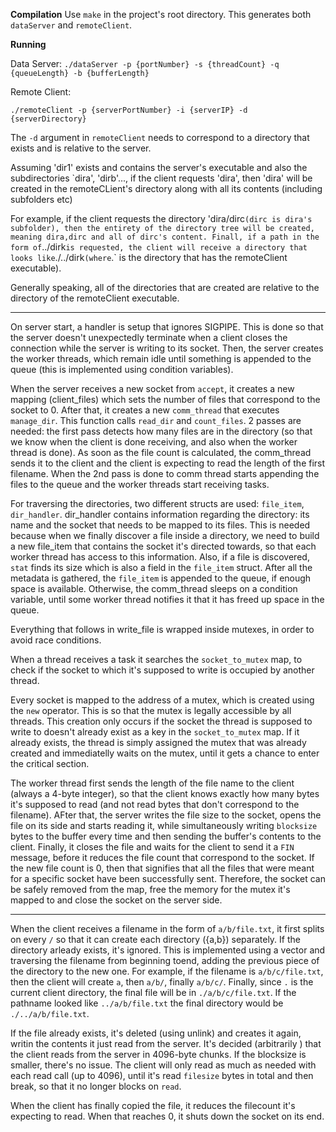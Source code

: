 **Compilation**
Use `make` in the project's root directory. This generates both `dataServer` and `remoteClient`.

**Running** 

Data Server:
`./dataServer -p {portNumber} -s {threadCount} -q {queueLength} -b {bufferLength}`

Remote Client:

`./remoteClient -p {serverPortNumber} -i {serverIP} -d {serverDirectory}`

The `-d` argument in `remoteClient` needs to correspond to a directory that exists and is relative to the server. 

Assuming 'dir1' exists and contains the server's executable and also the subdirectories `dira', 'dirb'..., if  the client 
requests 'dira', then 'dira' will be created in the remoteCLient's directory along with all its contents (including subfolders etc)

For example, if the client requests the directory 'dira/dirc` (dirc is dira's subfolder), then the entirety of the directory tree will be created,
meaning dira,dirc and all of dirc's content. Finall, if a path in the form of `../dirk` is requested, the client will receive a directory that looks like
`./../dirk` (where `.` is the directory that has the remoteClient executable).

Generally speaking, all of the directories that are created are relative to the directory of the remoteClient executable. 

***

On server start, a handler is setup that ignores SIGPIPE. This is done so that the server doesn't unexpectedly terminate when a client closes the connection while
the server is writing to its socket. Then, the server creates the worker threads, which remain idle until something is appended to the queue (this is implemented using
condition variables).

When the server receives a new socket from `accept`, it creates a new mapping (client_files) which sets the number of files that correspond to the socket to 0. After that,
it creates a new `comm_thread` that executes `manage_dir`. This function calls `read_dir` and `count_files`. 2 passes are needed: the first pass detects how many files are in the
directory (so that we know when the client is done receiving, and also when the worker thread is done). As soon as the file count is calculated, the comm_thread sends it to the client and the client
is expecting to read the length of the first filename. When the 2nd pass is done to comm thread starts appending the files to the queue and the worker threads start receiving tasks.

For traversing the directories, two different structs are used: `file_item`, `dir_handler`. dir_handler contains information regarding the directory: its name and the socket that needs to be 
mapped to its files. This is needed because when we finally discover a file inside a directory, we need to build a new file_item that contains the socket it's directed towards, so that each worker thread
has access to this information. Also, if a file is discovered, `stat` finds its size which is also a field in the `file_item` struct. After all the metadata is gathered, the `file_item` is appended to the queue,
if enough space is available. Otherwise, the comm_thread sleeps on a condition variable, until some worker thread notifies it that it has freed up space in the queue.

Everything that follows in write_file is wrapped inside mutexes, in order to avoid race conditions.

When a thread receives a task it searches the `socket_to_mutex` map, to check if the socket to which it's supposed to write is occupied by another thread.

Every socket is mapped to the address of a mutex, which is created using the `new` operator. This is so that the mutex is legally accessible by all threads. This creation only occurs if the socket the thread
is supposed to write to doesn't already exist as a key in the `socket_to_mutex` map. If it already exists, the thread is simply assigned the mutex that was already created and immediatelly waits on the mutex, until it gets a chance
to enter the critical section.

The worker thread first sends the length of the file name to the client (always a 4-byte integer), so that the client knows exactly how many bytes it's supposed to read (and not read bytes that don't correspond to the filename).
AFter that, the server writes the file size to the socket, opens the file on its side and starts reading it, while simultaneously writing `blocksize` bytes to the buffer every time and then sending the buffer's contents to the client.
Finally, it closes the file and waits for the client to send it a `FIN` message, before it reduces the file count that correspond to the socket. If the new file count is 0, then that signifies that all the files that were meant for a specific
socket have been successfully sent. Therefore, the socket can be safely removed from the map, free the memory for the mutex it's mapped to and close the socket on the server side.

***

When the client receives a filename in the form of `a/b/file.txt`, it first splits on every `/` so that it can create each directory ({a,b}) separately. If the directory arleady exists, it's ignored. This is implemented using a vector
and traversing the filename from beginning toend, adding the previous piece of the directory to the new one. For example, if the filename is `a/b/c/file.txt`, then the client will create `a`, then `a/b/`, finally `a/b/c/`.
Finally, since `.` is the current client directory, the final file will be in `./a/b/c/file.txt`. If the pathname looked like `../a/b/file.txt` the final directory would be `./../a/b/file.txt`.

If the file already exists, it's deleted (using unlink) and creates it again, writin the contents it just read from the server. It's decided  (arbitrarily ) that the client reads from the server in 4096-byte chunks. If the blocksize is smaller,
there's no issue. The client will only read as much as needed with each read call (up to 4096), until it's read `filesize` bytes in total and then break, so that it no longer blocks on `read`.

When the client has finally copied the file, it reduces the filecount it's expecting to read. When that reaches 0, it shuts down the socket on its end.

